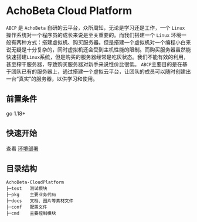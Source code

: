 # AchoBeta Cloud Platform

`ABCP` 是 `AchoBeta` 自研的云平台，众所周知，无论是学习还是工作，一个 `Linux` 操作系统对一个程序员的成长来说是至关重要的。而我们搭建一个 `Linux` 环境一般有两种方式：搭建虚拟机、购买服务器。但是搭建一个虚拟机对一个编程小白来说无疑是十分复杂的，同时虚拟机还会受到主机性能的限制。而购买服务器虽然能快速搭建`Linux`系统，但是购买的服务器经常是吃灰状态。我们不能有效的利用，甚至榨干服务器，导致购买服务器对新手来说性价比很低。
`ABCP`主要目的是在基于团队已有的服务器上，通过搭建一个虚拟云平台，让团队的成员可以随时创建出一台“真实”的服务器，以供学习和使用。

## 前置条件
go 1.18+

## 快速开始
查看 [环境部署](./docs/setup.md)

## 目录结构
```text
AchoBeta-CloudPlatform 
├─test   测试模块
├─pkg    主要业务代码
├─docs   文档、图片等素材文件
├─conf   配置文件
├─cmd    主要控制模块
```